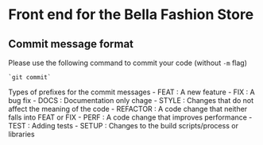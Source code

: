 # Front end for the Bella Fashion Store


## Commit message format
Please use the following command to commit your code (without `-m` flag)

    `git commit`

Types of prefixes for the commit messages
    - FEAT  : A new feature
    - FIX   : A bug fix
    - DOCS  : Documentation only chage
    - STYLE : Changes that do not affect the meaning of the code
    - REFACTOR : A code change that neither falls into FEAT or FIX
    - PERF  : A code change that improves performance
    - TEST   : Adding tests
    - SETUP  : Changes to the build scripts/process or libraries 